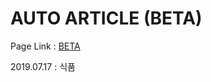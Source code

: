 # AUTO ARTICLE (BETA)

Page Link : [BETA](https://hantaeha.github.io/auto-article/)

2019.07.17 : 식품
